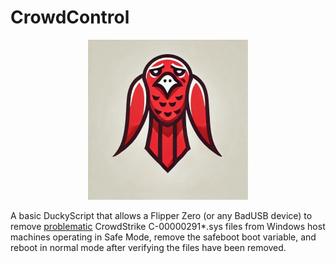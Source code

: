 CrowdControl
===
<p align="center">
  <img width="256" height="256" src="icon.jpg">
</p>

A basic DuckyScript that allows a Flipper Zero (or any BadUSB device) to remove [problematic](https://www.crowdstrike.com/blog/statement-on-falcon-content-update-for-windows-hosts/) CrowdStrike C-00000291*.sys files from Windows host machines operating in Safe Mode, remove the safeboot boot variable, and reboot in normal mode after verifying the files have been removed.